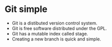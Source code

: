 # Git simple
* Git is a distibuted version control system.
* Git is free software distributed under the GPL.
* Git has a mutable index called stage.
* Creating a new branch is quick and simple.


